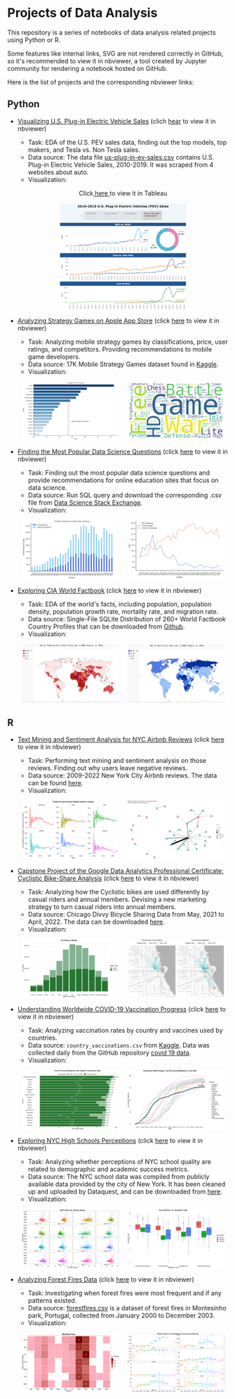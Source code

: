 # Projects of Data Analysis

This repository is a series of notebooks of data analysis related projects using Python or R.

Some features like internal links, SVG are not rendered correctly in GitHub, so it's recommended to view it in nbviewer, a tool created by Jupyter community for rendering a notebook hosted on GitHub.

Here is the list of projects and the corresponding nbviewer links:

## Python

- [Visualizing U.S. Plug-in Electric Vehicle Sales](https://github.com/eeliuqin/data-analysis/blob/main/us-plug-in-electric-vehicle-sales.ipynb) (clich [hear](https://nbviewer.org/github/eeliuqin/data-analysis/blob/main/us-plug-in-electric-vehicle-sales.ipynb) to view it in nbviewer)
  * Task: EDA of the U.S. PEV sales data, finding out the top models, top makers, and Tesla vs. Non Tesla sales.
  * Data source: The data file [us-plug-in-ev-sales.csv](https://github.com/eeliuqin/data-analysis/blob/main/data/us-plug-in-ev-sales.csv) contains U.S. Plug-in Electric Vehicle Sales, 2010-2019. It was scraped from 4 websites about auto.
  * Visualization:
  <div align="center">
    <p>Click<a href="https://public.tableau.com/app/profile/qinliu/viz/2010-2019U_S_Plug-inElectricVehiclesPEVSales/PEVSalesStory" target="_blank"> here </a>to view it in Tableau</p>
    <div><img alt="PEV Sales Story in Tableau" src="images/pev/tableau-pev-sales.png" width="60%"></div>
    </a>
  </div>

  
- [Analyzing Strategy Games on Apple App Store](https://github.com/eeliuqin/data-analysis/blob/main/mobile-strategy-games.ipynb) (click [here](https://nbviewer.org/github/eeliuqin/data-analysis/blob/main/mobile-strategy-games.ipynb) to view it in nbviewer)
  * Task: Analyzing mobile strategy games by classifications, price, user ratings, and competitors. Providing recommendations to mobile game developers.
  * Data source: 17K Mobile Strategy Games dataset found in [Kaggle](https://www.kaggle.com/datasets/tristan581/17k-apple-app-store-strategy-games?select=appstore_games.csv).
  * Visualization:
  <p align="center">
    <img alt="Average Price" src="images/games/avg-price.png" width="46%">
    &nbsp; &nbsp;
    <img alt="Word Cloud" src="images/games/words.png" width="46%">
  </p>

- [Finding the Most Popular Data Science Questions](https://github.com/eeliuqin/data-analysis/blob/main/popular-data-science-questions.ipynb) (click [here](https://nbviewer.org/github/eeliuqin/data-analysis/blob/main/popular-data-science-questions.ipynb) to view it in nbviewer)
  * Task: Finding out the most popular data science questions and provide recommendations for online education sites that focus on data science.
  * Data source: Run SQL query and download the corresponding .csv file from [Data Science Stack Exchange](https://data.stackexchange.com/datascience/query/new).
  * Visualization:
  <p align="center">
    <img alt="Quartly frequency of tag deep learning" src="images/ds-questions/trend.png" width="46%">
    &nbsp; &nbsp;
    <img alt="Python vs. R" src="images/ds-questions/python-vs-r.png" width="46%">
  </p>

- [Exploring CIA World Factbook](https://github.com/eeliuqin/data-analysis/blob/main/cia-world-factbook-visualization.ipynb) (click [here](https://nbviewer.org/github/eeliuqin/data-analysis/blob/main/cia-world-factbook-visualization.ipynb) to view it in nbviewer)
  * Task: EDA of the world's facts, including population, population density, population growth rate, mortality rate, and migration rate.
  * Data source: Single-File SQLite Distribution of 260+ World Factbook Country Profiles that can be downloaded from [Github](https://github.com/factbook/factbook.sql/releases).
  * Visualization:
  <p align="center">
    <img alt="World Growth Rate" src="images/world-facts/growth-rate.png" width="46%">
    &nbsp; &nbsp;
    <img alt="World Mortality Rate" src="images/world-facts/mortality-rate.png" width="46%">
  </p>  


## R

- [Text Mining and Sentiment Analysis for NYC Airbnb Reviews](https://github.com/eeliuqin/data-analysis/blob/main/airbnb-nyc-sentiment-analysis.ipynb) (click [here](https://nbviewer.org/github/eeliuqin/data-analysis/blob/main/airbnb-nyc-sentiment-analysis.ipynb) to view it in nbviewer)
  * Task: Performing text mining and sentiment analysis on those reviews. Finding out why users leave negative reviews.
  * Data source: 2009-2022 New York City Airbnb reviews. The data can be found [here](http://insideairbnb.com/get-the-data/).
  * Visualization:
  <p align="center">
    <img alt="Common English Words" src="images/airbnb/common-words.png" width="46%">
    &nbsp; &nbsp;
    <img alt="Words liked to negative terms" src="images/airbnb/negative-terms.png" width="46%">
  </p>  

- [Capstone Project of the Google Data Analytics Professional Certificate: Cyclistic Bike-Share Analysis](https://github.com/eeliuqin/data-analysis/blob/main/google-da-capstone-project-bike-share.ipynb) (click [here](https://nbviewer.org/github/eeliuqin/data-analysis/blob/main/google-da-capstone-project-bike-share.ipynb) to view it in nbviewer)
  * Task: Analyzing how the Cyclistic bikes are used differently by casual riders and annual members. Devising a new marketing strategy to turn casual riders into annual members.
  * Data source: Chicago Divvy Bicycle Sharing Data from May, 2021 to April, 2022. The data can be downloaded [here](https://divvy-tripdata.s3.amazonaws.com/index.html).
  * Visualization:
  <p align="center">
    <img alt="Monthly Rides" src="images/bike-share/monthly-rides.png" width="46%">
    &nbsp; &nbsp;
    <img alt="Top 100 Routes" src="images/bike-share/routes.png" width="46%">
  </p> 

- [Understanding Worldwide COVID-19 Vaccination Progress](https://github.com/eeliuqin/data-analysis/blob/main/covid19-vaccination-progress.ipynb) (click [here](https://nbviewer.org/github/eeliuqin/data-analysis/blob/main/covid19-vaccination-progress.ipynb) to view it in nbviewer)
  * Task: Analyzing vaccination rates by country and vaccines used by countries. 
  * Data source: `country_vaccinations.csv` from [Kaggle](https://www.kaggle.com/datasets/gpreda/covid-world-vaccination-progress?datasetId=1093816&language=R&select=country_vaccinations.csv). Data was collected daily from the GitHub repository [covid 19 data](https://github.com/owid/covid-19-data). 
  * Visualization:
  <p align="center">
    <img alt="Top 20 highest vaccination rates" src="images/vaccination/highest-rate.png" width="46%">
    &nbsp; &nbsp;
    <img alt="Top 20 countries vs the USA" src="images/vaccination/us-vs-top-20.png" width="46%">
  </p> 

- [Exploring NYC High Schools Perceptions](https://github.com/eeliuqin/data-analysis/blob/main/nyc-high-schools-perceptions.ipynb) (click [here](https://nbviewer.org/github/eeliuqin/data-analysis/blob/main/nyc-high-schools-perceptions.ipynb) to view it in nbviewer)
  * Task: Analyzing whether perceptions of NYC school quality are related to demographic and academic success metrics.
  * Data source: The NYC school data was compiled from publicly available data provided by the city of New York. It has been cleaned up and uploaded by Dataquest, and can be downloaded from [here](https://data.world/login?next=%2Fdataquest%2Fnyc-schools-data%2Fworkspace%2Ffile%3Ffilename%3Dcombined.csv).
  * Visualization:
  <p align="center">
    <img alt="SAT vs Survey Score" src="images/nyc-school/sat-vs-survey.png" width="46%">
    &nbsp; &nbsp;
    <img alt="Survey Score vs. Question Type" src="images/nyc-school/survey-vs-question-type.png" width="46%">
  </p> 

- [Analyzing Forest Fires Data](https://github.com/eeliuqin/data-analysis/blob/main/forest-fires.ipynb) (click [here](https://nbviewer.org/github/eeliuqin/data-analysis/blob/main/forest-fires.ipynb) to view it in nbviewer)
  * Task: Investigating when forest fires were most frequent and if any patterns existed.
  * Data source: [forestfires.csv](https://archive.ics.uci.edu/ml/machine-learning-databases/forest-fires/) is a dataset of forest fires in Montesinho park, Portugal, collected from January 2000 to December 2003.
  * Visualization:
  <p align="center">
    <img alt="Monthly Fires" src="images/fire/monthly-fires.png" width="46%">
    &nbsp; &nbsp;
    <img alt="Risk Factors and Natural Factors by Month" src="images/fire/risk-factors.png" width="46%">
  </p>
